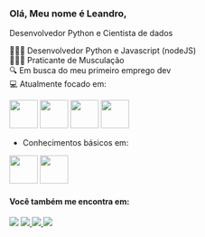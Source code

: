 ### Olá, Meu nome é Leandro,
Desenvolvedor Python e
Cientista de dados

💁🏽‍♂ Desenvolvedor Python e Javascript (nodeJS)<br>
🏋🏻‍♂ Praticante de Musculação<br>
🔍 Em busca do meu primeiro emprego dev<br>
💻 Atualmente focado em:<br>

<div display = 'inline'>
<img width = '50' height = '50' src="https://cdn.jsdelivr.net/gh/devicons/devicon/icons/python/python-original.svg" /> 
<img width = '50' height = '50' src="https://cdn.jsdelivr.net/gh/devicons/devicon/icons/r/r-original.svg" />
<img width = '50' height = '50' src="https://cdn.jsdelivr.net/gh/devicons/devicon/icons/mysql/mysql-original-wordmark.svg" />
<img width = '50' height = '50' src="https://cdn.jsdelivr.net/gh/devicons/devicon/icons/javascript/javascript-original.svg" />
</div>

                            
- Conhecimentos básicos em:

<div display = 'inline'>
<img width = '50' height = '50'src="https://cdn.jsdelivr.net/gh/devicons/devicon/icons/html5/html5-original.svg" />
<img width = '50' height = '50' src="https://cdn.jsdelivr.net/gh/devicons/devicon/icons/css3/css3-original.svg" />
</div>

#### Você também me encontra em:
<div display = 'inline'>
 <a href = https://www.facebook.com/leandromorelli.adv?mibextid=ZbWKwL>
  <img src="https://img.shields.io/badge/Facebook-1877F2?style=for-the-badge&logo=facebook&logoColor=white"/></a> 
<a href = https://www.instagram.com/leandromorelli.dev.py/>
  <img src="https://img.shields.io/badge/Instagram-E4405F?style=for-the-badge&logo=instagram&logoColor=white"/> </a> 
<a href = https://linkedin.com/in/leandro-coneglian-morelli-22aab34b>
  <img src="https://img.shields.io/badge/LinkedIn-0077B5?style=for-the-badge&logo=linkedin&logoColor=white"/> </a> 
<a href = https://wa.me/5514981129534>
  <img src="https://img.shields.io/badge/WhatsApp-25D366?style=for-the-badge&logo=whatsapp&logoColor=white"/> </a> 
